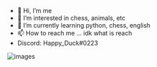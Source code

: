 - 👋 Hi, I’m me
- 👀 I’m interested in chess, animals, etc
- 🌱 I’m currently learning python, chess, english
- 📫 How to reach me ... idk what is reach
- Discord: Happy_Duck#0223

<!---
Hina3301 is a ✨ special ✨ repository because its `README.md` (this file) appears on your GitHub profile.
You can click the Preview link to take a look at your changes.
--->
![images](https://user-images.githubusercontent.com/75842234/176803300-aedf4e4e-bc42-4bac-88fb-f13edc4e63b1.jpg)
